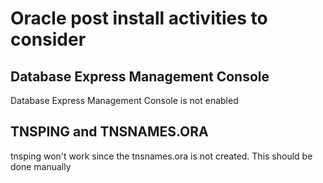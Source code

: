 # Oracle post install activities to consider
## Database Express Management Console

Database Express Management Console is not enabled


## TNSPING and TNSNAMES.ORA

tnsping won't work since the tnsnames.ora is not created. This should be done manually






## 
